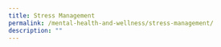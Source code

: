 ```yaml
---
title: Stress Management
permalink: /mental-health-and-wellness/stress-management/
description: ""
---
```

